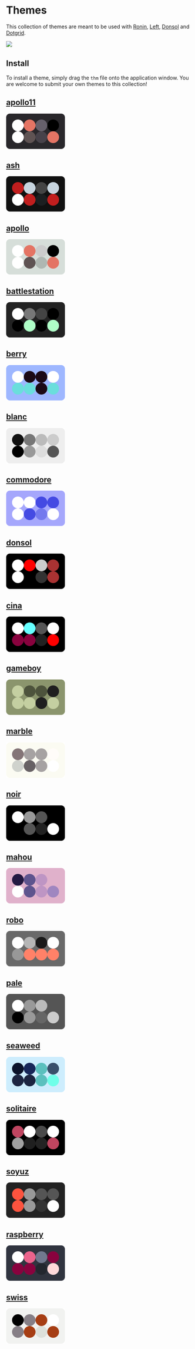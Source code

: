 # Themes
This collection of themes are meant to be used with [Ronin](https://github.com/hundredrabbits/Marabu), [Left](https://github.com/hundredrabbits/Left), [Donsol](https://github.com/hundredrabbits/Donsol) and [Dotgrid](https://github.com/hundredrabbits/Dotgrid).

<img src='https://raw.githubusercontent.com/hundredrabbits/Themes/master/PREVIEW.jpg' width='600'/>

## Install
To install a theme, simply drag the `thm` file onto the application window.
You are welcome to submit your own themes to this collection!

## [apollo11](themes/apollo11.thm)
![apollo11](assets/apollo11.svg)

## [ash](themes/ash.thm)
![ash](assets/ash.svg)

## [apollo](themes/apollo.thm)
![apollo](assets/apollo.svg)

## [battlestation](themes/battlestation.thm)
![battlestation](assets/battlestation.svg)

## [berry](themes/berry.thm)
![berry](assets/berry.svg)

## [blanc](themes/blanc.thm)
![blanc](assets/blanc.svg)

## [commodore](themes/commodore.thm)
![commodore](assets/commodore.svg)

## [donsol](themes/donsol.thm)
![donsol](assets/donsol.svg)

## [cina](themes/cina.thm)
![cina](assets/cina.svg)

## [gameboy](themes/gameboy.thm)
![gameboy](assets/gameboy.svg)

## [marble](themes/marble.thm)
![marble](assets/marble.svg)

## [noir](themes/noir.thm)
![noir](assets/noir.svg)

## [mahou](themes/mahou.thm)
![mahou](assets/mahou.svg)

## [robo](themes/robo.thm)
![robo](assets/robo.svg)

## [pale](themes/pale.thm)
![pale](assets/pale.svg)

## [seaweed](themes/seaweed.thm)
![seaweed](assets/seaweed.svg)

## [solitaire](themes/solitaire.thm)
![solitaire](assets/solitaire.svg)

## [soyuz](themes/soyuz.thm)
![soyuz](assets/soyuz.svg)

## [raspberry](themes/raspberry.thm)
![raspberry](assets/raspberry.svg)

## [swiss](themes/swiss.thm)
![swiss](assets/swiss.svg)

